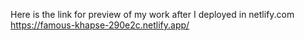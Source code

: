 Here is the link for preview of my work after I deployed in netlify.com
https://famous-khapse-290e2c.netlify.app/
